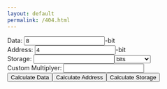 ```yaml
---
layout: default
permalink: /404.html
---
```

<form class="calc" action="javascript:null;">
Data: <input type="text" class="data" value="8">-bit<br>
Address: <input type="text" class="address" value="4">-bit<br>
Storage: <input type="text" class="storage" value=""><select class="unit">
  <optgroup label="Binary">
  <option value="2 0">bits</option>
  <option value="2 3">B</option>
  <option value="2 13">KiB </option>
  <option value="2 23">MiB</option>
  <option value="2 33">GiB</option>
  <option value="2 43">TiB</option>
  <option value="2 53">PiB</option>
  <option value="2 63">EiB</option>
  <option value="2 73">ZiB</option>
  <option value="2 83">YiB</option>
  </optgroup>
  <optgroup label="Decimal">
  <option value="1000 1">KB</option>
  <option value="1000 2">MB</option>
  <option value="1000 3">GB</option>
  <option value="1000 4">TB</option>
  <option value="1000 5">PB</option>
  <option value="1000 6">EB</option>
  <option value="1000 7">ZB</option>
  <option value="1000 8">YB</option>
  </optgroup>
  <optgroup label="Other">
  <option value="custom">Custom</option>
  </optgroup>
  </select><br>
  <span class="custom">Custom </span>Multiplyer: <input type="text" class="custom" value=""><br>
<input type="submit" class="calc-data" value="Calculate Data"><input type="submit" class="calc-add" value="Calculate Address"><input type="submit" class="calc-storage" value="Calculate Storage">
</form>
<script src="https://ajax.googleapis.com/ajax/libs/jquery/2.1.1/jquery.min.js"></script>
<script>
var powerCustom = false;

$('span.custom').hide();
var address = $('.address')[0];
var data = $('.data')[0];
var storage = $('.storage')[0];
var unit = $('.unit')[0];
var custom = $('input.custom')[0];
if(powerCustom){
custom.value = unit.value;
}
else {
custom.value = Math.pow(parseFloat(unit.value.split(" ")[0]),parseFloat(unit.value.split(" ")[1]));
}
//storage=data*2^(address)
//log(storage/data)/log(2)=address
//data=storage/(2^(address))
//address=Math.log(storage/data)/Math.log(2)


$(".calc-add").click(function(event) {
address.value = (Math.log((getMult()*parseFloat(storage.value))/parseFloat(data.value)))/(Math.log(2))
});

$(".calc-data").click(function(event) {
data.value = parseFloat(storage.value)*getMult()*( Math.pow(2,-parseFloat(address.value) ) );
});

$(".calc-storage").click(function(event) {
storage.value = (parseFloat(data.value)*Math.pow( 2,parseFloat(address.value))  )/getMult();
});

function getMult() {
var mult;
if(unit.value=="custom"){

if(powerCustom){
mult = Math.pow(parseFloat(custom.value.split(" ")[0]),parseFloat(custom.value.split(" ")[1]));
}
else{
mult = parseFloat(custom.value);
}

return mult;
}
else{
mult = Math.pow(parseFloat(unit.value.split(" ")[0]),parseFloat(custom.value.split(" ")[1]));
return mult;
}
}
$('.unit').on('change', function() {
  if(this.value=="custom"){
  console.log("custom");
  $('span.custom').show();
  }
  else{
  if(powerCustom){
  custom.value = this.value;
  }
  else{
  custom.value = Math.pow(parseFloat(this.value.split(" ")[0]),parseFloat(this.value.split(" ")[1]));
  }
  $('span.custom').hide();
  }
})

$('.custom').on('input', function() {
unit.value = "custom";
console.log("custom");
$('span.custom').show();
})

function toggleCustom() {
powerCustom = !powerCustom;
var status;
if(powerCustom){
status = "On";
}
else{
status = "Off";
}
console.log("Power Custom: " + status);
if(powerCustom){
custom.value = unit.value;
}
else{
custom.value = Math.pow(parseFloat(unit.value.split(" ")[0]),parseFloat(unit.value.split(" ")[1]));
}
}
</script>
